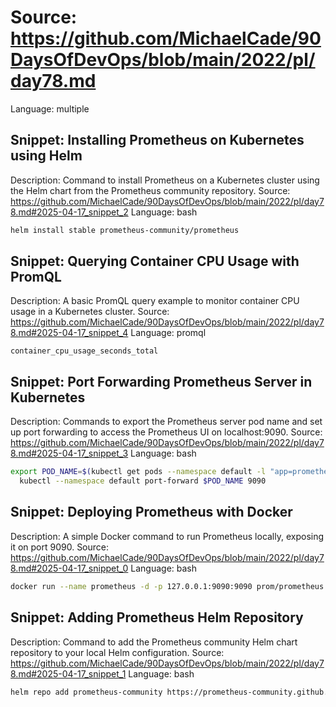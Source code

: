 # Source: https://github.com/MichaelCade/90DaysOfDevOps/blob/main/2022/pl/day78.md
Language: multiple

## Snippet: Installing Prometheus on Kubernetes using Helm
Description: Command to install Prometheus on a Kubernetes cluster using the Helm chart from the Prometheus community repository.
Source: https://github.com/MichaelCade/90DaysOfDevOps/blob/main/2022/pl/day78.md#2025-04-17_snippet_2
Language: bash

```bash
helm install stable prometheus-community/prometheus
```

## Snippet: Querying Container CPU Usage with PromQL
Description: A basic PromQL query example to monitor container CPU usage in a Kubernetes cluster.
Source: https://github.com/MichaelCade/90DaysOfDevOps/blob/main/2022/pl/day78.md#2025-04-17_snippet_4
Language: promql

```promql
container_cpu_usage_seconds_total
```

## Snippet: Port Forwarding Prometheus Server in Kubernetes
Description: Commands to export the Prometheus server pod name and set up port forwarding to access the Prometheus UI on localhost:9090.
Source: https://github.com/MichaelCade/90DaysOfDevOps/blob/main/2022/pl/day78.md#2025-04-17_snippet_3
Language: bash

```bash
export POD_NAME=$(kubectl get pods --namespace default -l "app=prometheus,component=server" -o jsonpath="{.items[0].metadata.name}")
  kubectl --namespace default port-forward $POD_NAME 9090
```

## Snippet: Deploying Prometheus with Docker
Description: A simple Docker command to run Prometheus locally, exposing it on port 9090.
Source: https://github.com/MichaelCade/90DaysOfDevOps/blob/main/2022/pl/day78.md#2025-04-17_snippet_0
Language: bash

```bash
docker run --name prometheus -d -p 127.0.0.1:9090:9090 prom/prometheus
```

## Snippet: Adding Prometheus Helm Repository
Description: Command to add the Prometheus community Helm chart repository to your local Helm configuration.
Source: https://github.com/MichaelCade/90DaysOfDevOps/blob/main/2022/pl/day78.md#2025-04-17_snippet_1
Language: bash

```bash
helm repo add prometheus-community https://prometheus-community.github.io/helm-charts
```